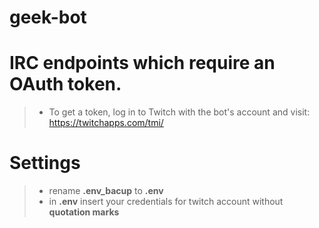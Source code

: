 # geek-bot

# **IRC endpoints which require an OAuth token.**
 >*   To get a token, log in to Twitch with the bot's account and visit: https://twitchapps.com/tmi/

# **Settings**
> * rename **.env_bacup** to **.env** 
> * in **.env** insert your credentials for twitch account without **quotation marks**